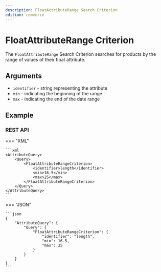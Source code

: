 ```yaml
---
description: FloatAttributeRange Search Criterion
edition: commerce
---
```


# FloatAttributeRange Criterion

The `FloatAttributeRange` Search Criterion searches for products by the range of values of their float attribute.

## Arguments

- `identifier` - string representing the attribute
- `min` - indicating the beginning of the range
- `max` - indicating the end of the date range

## Example

### REST API

=== "XML"

    ```xml
    <AttributeQuery>
        <Query>
            <FloatAttributeRangeCriterion>
                <identifier>length</identifier>
                <min>16.5</min>
                <max>25</max>
            </FloatAttributeRangeCriterion>
        </Query>
    </AttributeQuery>
    ```

=== "JSON"

    ```json
    {
        "AttributeQuery": {
            "Query": {
                "FloatAttributeRangeCriterion": {
                    "identifier": "length",
                    "min": 16.5,
                    "max": 25
                }
            }
        }
    }
    ```